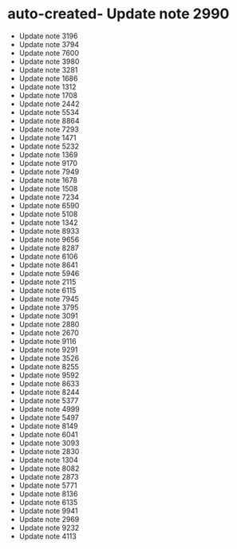 # auto-created- Update note 2990
- Update note 3196
- Update note 3794
- Update note 7600
- Update note 3980
- Update note 3281
- Update note 1686
- Update note 1312
- Update note 1708
- Update note 2442
- Update note 5534
- Update note 8864
- Update note 7293
- Update note 1471
- Update note 5232
- Update note 1369
- Update note 9170
- Update note 7949
- Update note 1678
- Update note 1508
- Update note 7234
- Update note 6590
- Update note 5108
- Update note 1342
- Update note 8933
- Update note 9656
- Update note 8287
- Update note 6106
- Update note 8641
- Update note 5946
- Update note 2115
- Update note 6115
- Update note 7945
- Update note 3795
- Update note 3091
- Update note 2880
- Update note 2670
- Update note 9116
- Update note 9291
- Update note 3526
- Update note 8255
- Update note 9592
- Update note 8633
- Update note 8244
- Update note 5377
- Update note 4999
- Update note 5497
- Update note 8149
- Update note 6041
- Update note 3093
- Update note 2830
- Update note 1304
- Update note 8082
- Update note 2873
- Update note 5771
- Update note 8136
- Update note 6135
- Update note 9941
- Update note 2969
- Update note 9232
- Update note 4113
